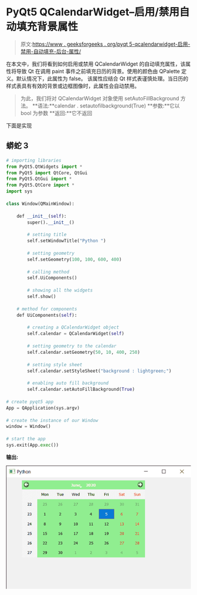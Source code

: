# PyQt5 QCalendarWidget–启用/禁用自动填充背景属性

> 原文:[https://www . geeksforgeeks . org/pyqt 5-qcalendarwidget-启用-禁用-自动填充-后台-属性/](https://www.geeksforgeeks.org/pyqt5-qcalendarwidget-enabling-disabling-auto-fill-background-property/)

在本文中，我们将看到如何启用或禁用 QCalendarWidget 的自动填充属性，该属性将导致 Qt 在调用 paint 事件之前填充日历的背景。使用的颜色由 QPalette 定义。默认情况下，此属性为 false。
该属性应结合 Qt 样式表谨慎处理。当日历的样式表具有有效的背景或边框图像时，此属性会自动禁用。

> 为此，我们将对 QCalendarWidget 对象使用 setAutoFillBackground 方法。
> **语法:**calendar . setautofilbackground(True)
> **参数:**它以 bool 为参数
> **返回:**它不返回

下面是实现

## 蟒蛇 3

```py
# importing libraries
from PyQt5.QtWidgets import *
from PyQt5 import QtCore, QtGui
from PyQt5.QtGui import *
from PyQt5.QtCore import *
import sys

class Window(QMainWindow):

    def __init__(self):
        super().__init__()

        # setting title
        self.setWindowTitle("Python ")

        # setting geometry
        self.setGeometry(100, 100, 600, 400)

        # calling method
        self.UiComponents()

        # showing all the widgets
        self.show()

    # method for components
    def UiComponents(self):

        # creating a QCalendarWidget object
        self.calendar = QCalendarWidget(self)

        # setting geometry to the calendar
        self.calendar.setGeometry(50, 10, 400, 250)

        # setting style sheet
        self.calendar.setStyleSheet("background : lightgreen;")

        # enabling auto fill background
        self.calendar.setAutoFillBackground(True)

# create pyqt5 app
App = QApplication(sys.argv)

# create the instance of our Window
window = Window()

# start the app
sys.exit(App.exec())
```

**输出:**

![](img/c3c5aefb9416884a68b004e332b4c5fb.png)